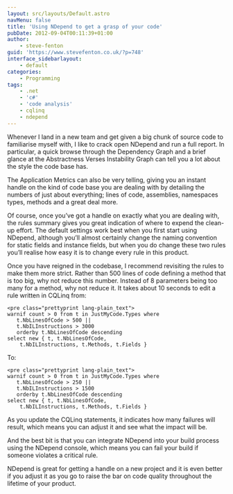 ```yaml
---
layout: src/layouts/Default.astro
navMenu: false
title: 'Using NDepend to get a grasp of your code'
pubDate: 2012-09-04T00:11:39+01:00
author:
    - steve-fenton
guid: 'https://www.stevefenton.co.uk/?p=748'
interface_sidebarlayout:
    - default
categories:
    - Programming
tags:
    - .net
    - 'c#'
    - 'code analysis'
    - cqlinq
    - ndepend
---
```


Whenever I land in a new team and get given a big chunk of source code to familiarise myself with, I like to crack open NDepend and run a full report. In particular, a quick browse through the Dependency Graph and a brief glance at the Abstractness Verses Instability Graph can tell you a lot about the style the code base has.

The Application Metrics can also be very telling, giving you an instant handle on the kind of code base you are dealing with by detailing the numbers of just about everything; lines of code, assemblies, namespaces types, methods and a great deal more.

Of course, once you’ve got a handle on exactly what you are dealing with, the rules summary gives you great indication of where to expend the clean-up effort. The default settings work best when you first start using NDepend, although you’ll almost certainly change the naming convention for static fields and instance fields, but when you do change these two rules you’ll realise how easy it is to change every rule in this product.

Once you have reigned in the codebase, I recommend revisiting the rules to make them more strict. Rather than 500 lines of code defining a method that is too big, why not reduce this number. Instead of 8 parameters being too many for a method, why not reduce it. It takes about 10 seconds to edit a rule written in CQLinq from:

```
<pre class="prettyprint lang-plain_text">
warnif count > 0 from t in JustMyCode.Types where
   t.NbLinesOfCode > 500 ||
   t.NbILInstructions > 3000
   orderby t.NbLinesOfCode descending
select new { t, t.NbLinesOfCode,
    t.NbILInstructions, t.Methods, t.Fields }
```

To:

```
<pre class="prettyprint lang-plain_text">
warnif count > 0 from t in JustMyCode.Types where
   t.NbLinesOfCode > 250 ||
   t.NbILInstructions > 1500
   orderby t.NbLinesOfCode descending
select new { t, t.NbLinesOfCode,
    t.NbILInstructions, t.Methods, t.Fields }
```

As you update the CQLinq statements, it indicates how many failures will result, which means you can adjust it and see what the impact will be.

And the best bit is that you can integrate NDepend into your build process using the NDepend console, which means you can fail your build if someone violates a critical rule.

NDepend is great for getting a handle on a new project and it is even better if you adjust it as you go to raise the bar on code quality throughout the lifetime of your product.